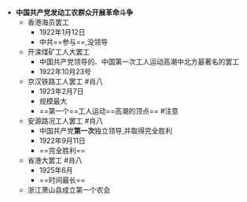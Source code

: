 - **中国共产党发动工农群众开展革命斗争**
	- 香港海员罢工
		- 1922年1月12日
		- 中共==参与==,没领导
	- 开滦煤矿工人大罢工
		- 中国共产党领导的、中国第一次工人运动高潮中北方最著名的罢工
		- 1922年10月23号
	- 京汉铁路工人罢工 #肖八
		- 1923年2月7日
		- 规模最大
		- ==第一个==工人运动==高潮的顶点== #注意
	- 安源路况工人罢工 #肖八
		- 中国共产党**第一次**独立领导,并取得完全胜利
		- 1922年9月11日
		- ==完全胜利==
	- 省港大罢工 #肖八
		- 1925年6月
		- ==时间最长== 
	- 浙江萧山县成立第一个农会